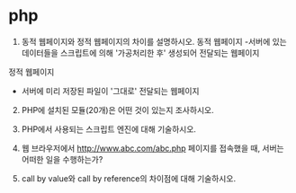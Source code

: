 # php

1. 동적 웹페이지와 정적 웹페이지의 차이를 설명하시오.
동적 웹페이지
-서버에 있는 데이터들을 스크립트에 의해 '가공처리한 후' 생성되어 전달되는 웹페이지

정적 웹페이지
- 서버에 미리 저장된 파일이 '그대로' 전달되는 웹페이지

2. PHP에 설치된 모듈(20개)은 어떤 것이 있는지 조사하시오.

3. PHP에서 사용되는 스크립트 엔진에 대해 기술하시오.

4. 웹 브라우저에서 http://www.abc.com/abc.php 페이지를 접속했을 때, 서버는 어떠한 일을 수행하는가?

5. call by value와 call by reference의 차이점에 대해 기술하시오.

